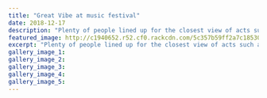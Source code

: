 ```yaml
---
title: "Great Vibe at music festival"
date: 2018-12-17
description: "Plenty of people lined up for the closest view of acts such as Kings, Nomad, Late Night Tales, Ra Costelloe, The Remnant..."
featured_image: http://c1940652.r52.cf0.rackcdn.com/5c357b59ff2a7c18530003fd/Vibe-chron-17-dec.jpg
excerpt: "Plenty of people lined up for the closest view of acts such as Kings, Nomad, Late Night Tales, Whenua Patuwai, Ra Costelloe, The Remnant and Aotea Empire."
gallery_image_1: 
gallery_image_2: 
gallery_image_3: 
gallery_image_4: 
gallery_image_5: 
---
```

